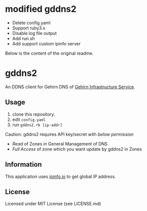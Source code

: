 # modified gddns2
- Delete config.yaml
- Support ruby3.x
- Disable log file output
- Add run.sh
- Add support custom ipinfo server

Below is the content of the original readme.

# gddns2

An DDNS client for Gehirn DNS of [Gehirn Infrastructure Service](https://www.gehirn.jp/).

## Usage

1. clone this repository.
2. edit `config.yaml`
3. run `gddns2.rb [ip-addr]`

Caution: gddns2 requires API key/secret with *below permission*

- *Read* of Zones in General Management of DNS
- *Full Access* of zone which you want update by gddns2 in Zones

## Information

This application uses [ipinfo.io](http://ipinfo.io) to get global IP address.


## License

Licensed under MIT License (see LICENSE.md)

